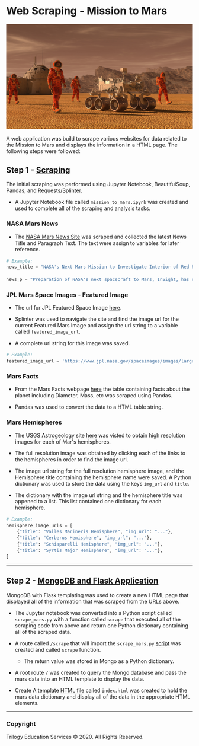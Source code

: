 # Web Scraping - Mission to Mars

![mission_to_mars](https://github.com/Chahnaz-Kbaisi/Web-Scraping-Challenge/blob/main/Instructions/Images%20Given/mission_to_mars.png)

A web application was build to scrape various websites for data related to the Mission to Mars and displays the information in a HTML page. The following steps were followed:

## Step 1 - [Scraping](https://github.com/Chahnaz-Kbaisi/Web-Scraping-Mission-to-Mars/blob/main/Missions_to_Mars/Mission_to_Mars.ipynb)

The initial scraping was performed using Jupyter Notebook, BeautifulSoup, Pandas, and Requests/Splinter.

* A Jupyter Notebook file called `mission_to_mars.ipynb` was created and used to complete all of the scraping and analysis tasks. 

### NASA Mars News

* The [NASA Mars News Site](https://mars.nasa.gov/news/) was scraped and collected the latest News Title and Paragraph Text. The text were assign to variables for later reference.

```python
# Example:
news_title = "NASA's Next Mars Mission to Investigate Interior of Red Planet"

news_p = "Preparation of NASA's next spacecraft to Mars, InSight, has ramped up this summer, on course for launch next May from Vandenberg Air Force Base in central California -- the first interplanetary launch in history from America's West Coast."
```
### JPL Mars Space Images - Featured Image

* The url for JPL Featured Space Image [here](https://www.jpl.nasa.gov/spaceimages/?search=&category=Mars).

* Splinter was used to navigate the site and find the image url for the current Featured Mars Image and assign the url string to a variable called `featured_image_url`.

* A complete url string for this image was saved.

```python
# Example:
featured_image_url = 'https://www.jpl.nasa.gov/spaceimages/images/largesize/PIA16225_hires.jpg'
```
### Mars Facts

* From the Mars Facts webpage [here](https://space-facts.com/mars/) the table containing facts about the planet including Diameter, Mass, etc was scraped using Pandas.

* Pandas was used to convert the data to a HTML table string.

### Mars Hemispheres

* The USGS Astrogeology site [here](https://astrogeology.usgs.gov/search/results?q=hemisphere+enhanced&k1=target&v1=Mars) was visted to obtain high resolution images for each of Mar's hemispheres.

* The full resolution image was obtained by clicking each of the links to the hemispheres in order to find the image url.

* The image url string for the full resolution hemisphere image, and the Hemisphere title containing the hemisphere name were saved. A Python dictionary was used to store the data using the keys `img_url` and `title`.

* The dictionary with the image url string and the hemisphere title was appened to a list. This list contained one dictionary for each hemisphere.

```python
# Example:
hemisphere_image_urls = [
    {"title": "Valles Marineris Hemisphere", "img_url": "..."},
    {"title": "Cerberus Hemisphere", "img_url": "..."},
    {"title": "Schiaparelli Hemisphere", "img_url": "..."},
    {"title": "Syrtis Major Hemisphere", "img_url": "..."},
]
```
- - -

## Step 2 - [MongoDB and Flask Application](https://github.com/Chahnaz-Kbaisi/Web-Scraping-Mission-to-Mars/blob/main/Missions_to_Mars/app.py)

MongoDB with Flask templating was used to create a new HTML page that displayed all of the information that was scraped from the URLs above.

* The Jupyter notebook was converted into a Python script called `scrape_mars.py` with a function called `scrape` that executed all of the scraping code from above and return one Python dictionary containing all of the scraped data.

* A route called `/scrape` that will import the `scrape_mars.py` [script](https://github.com/Chahnaz-Kbaisi/Web-Scraping-Mission-to-Mars/blob/main/Missions_to_Mars/scrape_mars.py) was created and called `scrape` function.

  * The return value was stored in Mongo as a Python dictionary.

* A root route `/` was created to query the Mongo database and pass the mars data into an HTML template to display the data.

* Create A template [HTML file](https://github.com/Chahnaz-Kbaisi/Web-Scraping-Mission-to-Mars/blob/main/Missions_to_Mars/templates/index.html) called `index.html` was created to hold the mars data dictionary and display all of the data in the appropriate HTML elements. 
- - -

### Copyright

Trilogy Education Services © 2020. All Rights Reserved.
